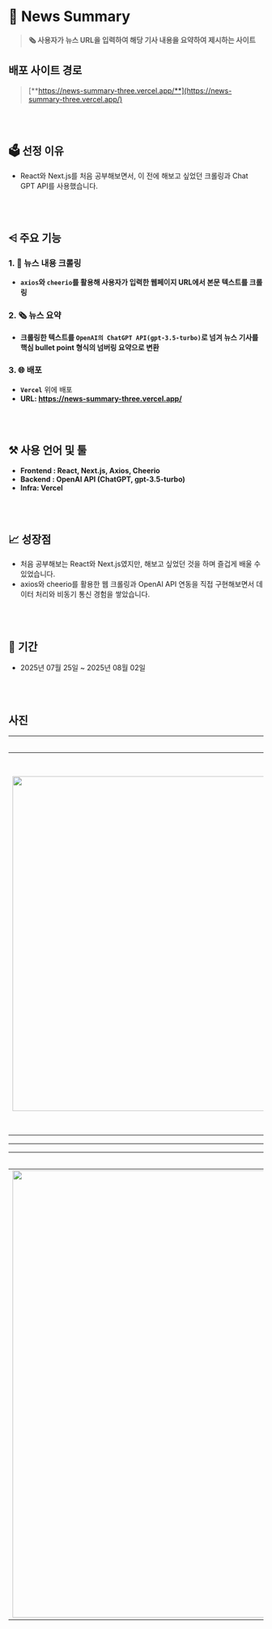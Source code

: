 # **📰 News Summary**
> **🗞️ 사용자가 뉴스 URL을 입력하여 해당 기사 내용을 요약하여 제시하는 사이트**

## 배포 사이트 경로
> [**https://news-summary-three.vercel.app/**](https://news-summary-three.vercel.app/) 

<br><br>

## 🗳️ 선정 이유
- React와 Next.js를 처음 공부해보면서, 이 전에 해보고 싶었던 크롤링과 Chat GPT API를 사용했습니다.

<br><br>

## **⩤ 주요 기능**
### **1. 📰 뉴스 내용 크롤링**
- **`axios`와 `cheerio`를 활용해 사용자가 입력한 웹페이지 URL에서 본문 텍스트를 크롤링**

### **2. 🗞️ 뉴스 요약**
- **크롤링한 텍스트를 `OpenAI의 ChatGPT API(gpt-3.5-turbo)`로 넘겨 뉴스 기사를 핵심 bullet point 형식의 넘버링 요약으로 변환**

### **3. 🌐 배포**
- **`Vercel`** 위에 배포
- **URL: https://news-summary-three.vercel.app/**

<br><br>

## **⚒️ 사용 언어 및 툴**
- **Frontend : React, Next.js, Axios, Cheerio**
- **Backend : OpenAI API (ChatGPT, gpt-3.5-turbo)**
- **Infra: Vercel**

<br><br>

## **📈 성장점**
- 처음 공부해보는 React와 Next.js였지만, 해보고 싶었던 것을 하며 즐겁게 배울 수 있었습니다.
- axios와 cheerio를 활용한 웹 크롤링과 OpenAI API 연동을 직접 구현해보면서 데이터 처리와 비동기 통신 경험을 쌓았습니다.

<br><br>

## 📆 기간
- 2025년 07월 25일 ~ 2025년 08월 02일

<br><br>

## 사진
| 기본 화면 | 로딩 중 |
|:-:|:-:|
| <img width="1687" height="661" alt="기본" src="https://github.com/user-attachments/assets/669871da-9f59-41f3-9290-c5b6241cf4ff" /> | <img width="1669" height="748" alt="요약 중" src="https://github.com/user-attachments/assets/9795c0bf-7774-41ee-bb97-2f7f8ea22e34" /> |

---

| 요약 완료 |
|:-:|
| <img width="1663" height="883" alt="요약 완료" src="https://github.com/user-attachments/assets/9a9970f6-3194-4043-8c69-19c5d58cc65e" /> |

